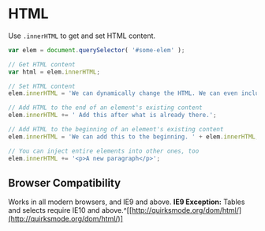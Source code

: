 
# HTML

Use `.innerHTML` to get and set HTML content.

```javascript
var elem = document.querySelector( '#some-elem' );

// Get HTML content
var html = elem.innerHTML;

// Set HTML content
elem.innerHTML = 'We can dynamically change the HTML. We can even include HTML elements like <a href="#">this link</a>.';

// Add HTML to the end of an element's existing content
elem.innerHTML += ' Add this after what is already there.';

// Add HTML to the beginning of an element's existing content
elem.innerHTML = 'We can add this to the beginning. ' + elem.innerHTML;

// You can inject entire elements into other ones, too
elem.innerHTML += '<p>A new paragraph</p>';
```

## Browser Compatibility

Works in all modern browsers, and IE9 and above. **IE9 Exception:** Tables and selects require IE10 and above.^[[http://quirksmode.org/dom/html/](http://quirksmode.org/dom/html/)]